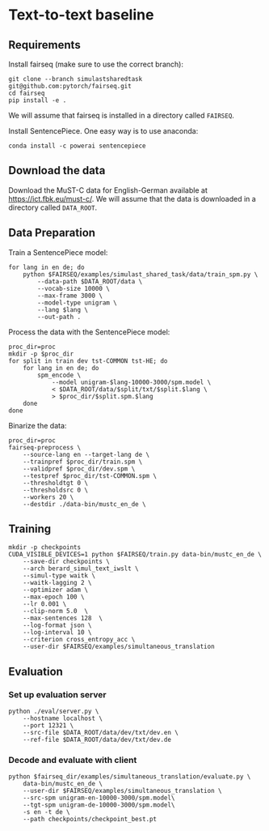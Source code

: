 # Text-to-text baseline

## Requirements

Install fairseq (make sure to use the correct branch):

```
git clone --branch simulastsharedtask git@github.com:pytorch/fairseq.git
cd fairseq
pip install -e .
```

We will assume that fairseq is installed in a directory called `FAIRSEQ`.

Install SentencePiece. One easy way is to use anaconda:

```
conda install -c powerai sentencepiece
```

## Download the data

Download the MuST-C data for English-German available at https://ict.fbk.eu/must-c/.
We will assume that the data is downloaded in a directory called `DATA_ROOT`.

## Data Preparation

Train a SentencePiece model:
```
for lang in en de; do
    python $FAIRSEQ/examples/simulast_shared_task/data/train_spm.py \
        --data-path $DATA_ROOT/data \
        --vocab-size 10000 \
        --max-frame 3000 \
        --model-type unigram \
        --lang $lang \
        --out-path .
```

Process the data with the SentencePiece model:
```
proc_dir=proc
mkdir -p $proc_dir
for split in train dev tst-COMMON tst-HE; do
    for lang in en de; do
        spm_encode \
            --model unigram-$lang-10000-3000/spm.model \
            < $DATA_ROOT/data/$split/txt/$split.$lang \
            > $proc_dir/$split.spm.$lang
    done
done
```

Binarize the data:

```
proc_dir=proc
fairseq-preprocess \
    --source-lang en --target-lang de \
    --trainpref $proc_dir/train.spm \
    --validpref $proc_dir/dev.spm \
    --testpref $proc_dir/tst-COMMON.spm \
    --thresholdtgt 0 \
    --thresholdsrc 0 \
    --workers 20 \
    --destdir ./data-bin/mustc_en_de \
```

## Training

```
mkdir -p checkpoints
CUDA_VISIBLE_DEVICES=1 python $FAIRSEQ/train.py data-bin/mustc_en_de \
    --save-dir checkpoints \
    --arch berard_simul_text_iwslt \
    --simul-type waitk \
    --waitk-lagging 2 \
    --optimizer adam \
    --max-epoch 100 \
    --lr 0.001 \
    --clip-norm 5.0  \
    --max-sentences 128  \
    --log-format json \
    --log-interval 10 \
    --criterion cross_entropy_acc \
    --user-dir $FAIRSEQ/examples/simultaneous_translation
```

## Evaluation

### Set up evaluation server

```
python ./eval/server.py \
    --hostname localhost \
    --port 12321 \
    --src-file $DATA_ROOT/data/dev/txt/dev.en \
    --ref-file $DATA_ROOT/data/dev/txt/dev.de
```

### Decode and evaluate with client

```
python $fairseq_dir/examples/simultaneous_translation/evaluate.py \
    data-bin/mustc_en_de \
    --user-dir $FAIRSEQ/examples/simultaneous_translation \
    --src-spm unigram-en-10000-3000/spm.model\
    --tgt-spm unigram-de-10000-3000/spm.model\
    -s en -t de \
    --path checkpoints/checkpoint_best.pt
```